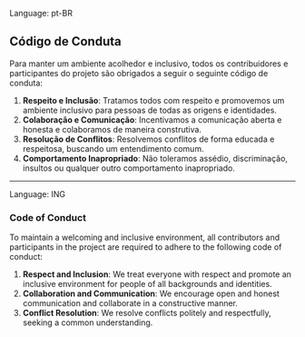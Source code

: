 Language: pt-BR
## Código de Conduta

Para manter um ambiente acolhedor e inclusivo, todos os contribuidores e participantes do projeto são obrigados a seguir o seguinte código de conduta:

1. **Respeito e Inclusão**: Tratamos todos com respeito e promovemos um ambiente inclusivo para pessoas de todas as origens e identidades.
2. **Colaboração e Comunicação**: Incentivamos a comunicação aberta e honesta e colaboramos de maneira construtiva.
3. **Resolução de Conflitos**: Resolvemos conflitos de forma educada e respeitosa, buscando um entendimento comum.
4. **Comportamento Inapropriado**: Não toleramos assédio, discriminação, insultos ou qualquer outro comportamento inapropriado.

_______________________________________________________________________________________________________________________________________
Language: ING

### Code of Conduct

To maintain a welcoming and inclusive environment, all contributors and participants in the project are required to adhere to the following code of conduct:

1. **Respect and Inclusion**: We treat everyone with respect and promote an inclusive environment for people of all backgrounds and identities.
2. **Collaboration and Communication**: We encourage open and honest communication and collaborate in a constructive manner.
3. **Conflict Resolution**: We resolve conflicts politely and respectfully, seeking a common understanding.






